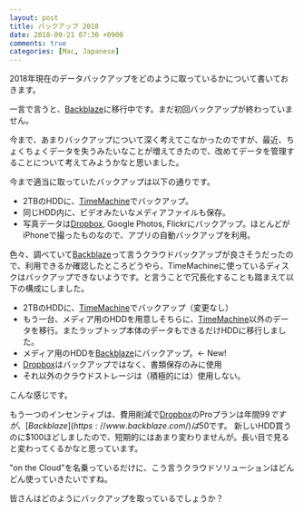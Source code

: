 ```yaml
---
layout: post
title: バックアップ 2018
date: 2018-09-21 07:30 +0900
comments: true
categories: [Mac, Japanese]
---
```


2018年現在のデータバックアップをどのように取っているかについて書いておきます。

一言で言うと、[Backblaze](https://www.backblaze.com/)に移行中です。まだ初回バックアップが終わっていません。

今まで、あまりバックアップについて深く考えてこなかったのですが、最近、ちょくちょくデータを失うみたいなことが増えてきたので、改めてデータを管理することについて考えてみようかなと思いました。

今まで適当に取っていたバックアップは以下の通りです。

- 2TBのHDDに、[TimeMachine](https://support.apple.com/en-us/HT201250)でバックアップ。
- 同じHDD内に、ビデオみたいなメディアファイルも保存。
- 写真データは[Dropbox](https://db.tt/uhpW2Qhf), Google Photos, Flickrにバックアップ。ほとんどがiPhoneで撮ったものなので、アプリの自動バックアップを利用。

色々、調べていて[Backblaze](https://www.backblaze.com/)って言うクラウドバックアップが良さそうだったので、利用できるか確認したところどうやら、TimeMachineに使っているディスクはバックアップできないようです。と言うことで冗長化することも踏まえて以下の構成にしました。

- 2TBのHDDに、[TimeMachine](https://support.apple.com/en-us/HT201250)でバックアップ（変更なし）
- もう一台、メディア用のHDDを用意しそちらに、[TimeMachine](https://support.apple.com/en-us/HT201250)以外のデータを移行。またラップトップ本体のデータもできるだけHDDに移行しました。
- メディア用のHDDを[Backblaze](https://www.backblaze.com/)にバックアップ。<- New!
- [Dropbox](https://db.tt/uhpW2Qhf)はバックアップではなく、書類保存のみに使用
- それ以外のクラウドストレージは（積極的には）使用しない。

こんな感じです。

もう一つのインセンティブは、費用削減で[Dropbox](https://db.tt/uhpW2Qhf)のProプランは年間$99ですが、[Backblaze](https://www.backblaze.com/)は$50です。
新しいHDD買うのに$100ほどしましたので、短期的にはあまり変わりませんが。長い目で見ると変わってくるかなと思っています。

"on the Cloud"を名乗っているだけに、こう言うクラウドソリューションはどんどん使っていきたいですね。

皆さんはどのようにバックアップを取っているでしょうか？
